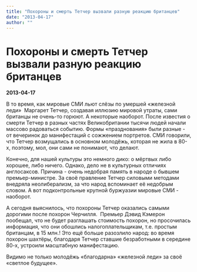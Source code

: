 ```yaml
---
title: "Похороны и смерть Тетчер вызвали разную реакцию британцев"
date: "2013-04-17"
author: ""
---
```


# Похороны и смерть Тетчер вызвали разную реакцию британцев

**2013-04-17** 

В то время, как мировые СМИ льют слёзы по умершей «железной леди»  Маргарет Тетчер, создавая иллюзию мировой утраты, сами британцы не очень-то горюют. А некоторые наоборот. После известия о смерти Тетчер в разных частях Великобритании тысячи людей начали массово радоваться событию. Формы «празднования» были разные - от вечеринок до манифестаций с сожжением портретов. СМИ говорили, что Тетчер возмущались в основном молодёжь, которая не жила в 80-х, поэтому, мол, они сами не понимают, что делают.

Конечно, для нашей культуры это немного дико: о мёртвых либо хорошее, либо ничего. Однако, дело не в культурных отличиях англосаксов. Причина - очень недобрая память в народе о бывшем премьер-министре. За своё правление Тетчер силовыми методами внедряла неолиберализм, за что народ вспоминает её недобрым словом. А вот подконтрольные крупной буржуазии мировые СМИ - наоборот.

А сегодня выяснилось, что похороны Тетчер оказались самыми дорогими после похорон Черчилля.  Премьер Дэвид Кэмерон пообещал, что не будет разглашать стоимость похорон, но просочилась информация, что они обошлись налогоплательщикам, т.е. простым британцам, в 15 млн.! Это ещё больше разозлило народ: во время похорон шахтёры, благодаря Тетчер ставшие безработными в середине 80-х, устроили масштабную манифестацию.

Видимо не только молодёжь «благодарна» «железной леди» за своё «светлое будущее».